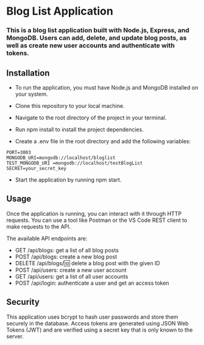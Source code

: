 # Blog List Application
### This is a blog list application built with Node.js, Express, and MongoDB. Users can add, delete, and update blog posts, as well as create new user accounts and authenticate with tokens.

## Installation
- To run the application, you must have Node.js and MongoDB installed on your system.

- Clone this repository to your local machine.

- Navigate to the root directory of the project in your terminal.

- Run npm install to install the project dependencies.

- Create a .env file in the root directory and add the following variables:

```
PORT=3003
MONGODB_URI=mongodb://localhost/bloglist
TEST_MONGODB_URI =mongodb://localhost/testBlogList
SECRET=your_secret_key
```
- Start the application by running npm start.

## Usage
Once the application is running, you can interact with it through HTTP requests. You can use a tool like 
Postman or the VS Code REST client to make requests to the API.

The available API endpoints are:

- GET /api/blogs: get a list of all blog posts
- POST /api/blogs: create a new blog post
- DELETE /api/blogs/:id: delete a blog post with the given ID
- POST /api/users: create a new user account
- GET /api/users: get a list of all user accounts
- POST /api/login: authenticate a user and get an access token

## Security
This application uses bcrypt to hash user passwords and store them securely in the database. Access tokens are generated using JSON Web Tokens (JWT) and are verified using a secret key that is only known to the server.

